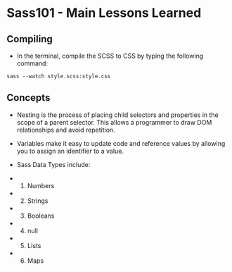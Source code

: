 # Sass101 - Main Lessons Learned
## Compiling
* In the terminal, compile the SCSS to CSS by typing the following command:
```
sass --watch style.scss:style.css 
```
## Concepts
* Nesting is the process of placing child selectors and properties in the scope of a parent selector. This allows a programmer to draw DOM relationships and avoid repetition.
* Variables make it easy to update code and reference values by allowing you to assign an identifier to a value.
* Sass Data Types include:

* 1. Numbers
* 2. Strings
* 3. Booleans
* 4. null
* 5. Lists
* 6. Maps
